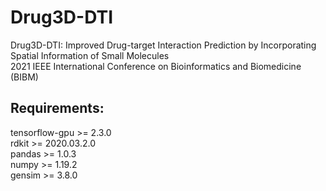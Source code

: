 # Drug3D-DTI
  Drug3D-DTI: Improved Drug-target Interaction Prediction by Incorporating Spatial Information of Small Molecules  
  2021 IEEE International Conference on Bioinformatics and Biomedicine (BIBM)  
  


## Requirements:
 tensorflow-gpu >= 2.3.0  
 rdkit >= 2020.03.2.0  
 pandas >= 1.0.3  
 numpy >= 1.19.2  
 gensim >= 3.8.0
